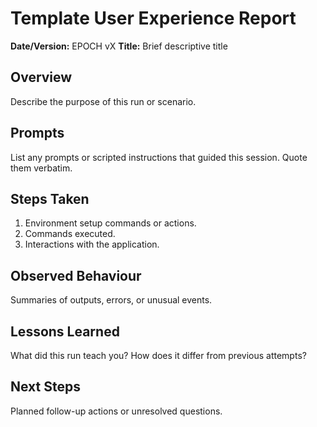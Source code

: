 # Template User Experience Report

**Date/Version:** EPOCH vX
**Title:** Brief descriptive title

## Overview
Describe the purpose of this run or scenario.

## Prompts
List any prompts or scripted instructions that guided this session. Quote them verbatim.

## Steps Taken
1. Environment setup commands or actions.
2. Commands executed.
3. Interactions with the application.

## Observed Behaviour
Summaries of outputs, errors, or unusual events.

## Lessons Learned
What did this run teach you? How does it differ from previous attempts?

## Next Steps
Planned follow-up actions or unresolved questions.

